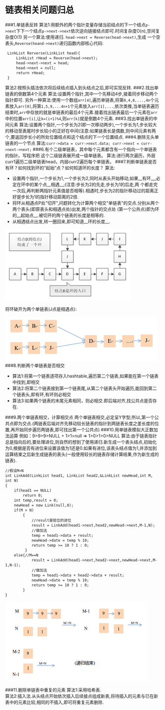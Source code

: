 链表相关问题归总
============
###1.单链表反转
算法1:用额外的两个指针变量存储当前结点的下一个结点`p->next`下下一个结点`p->next->next`依次逆向链接结点即可.时间复杂度O(n),空间复杂度O(1) 另一个算法:使用递归. `head->next = Reverse(head->next)`,生成 一个空表头,`Reverse(heand->next)`递归函数内部核心代码:

     LinkList Rerverse(LinkList head){
	     LinkList rHead = Reverse(head->next);
	     head->next->next = head;
	     head->next = null;
	     return rHead;
     }
算法2:按照头插法依次将后续结点插入到头结点之后,即可实现反转.
###2.找出单链表的倒数第4个元素
算法:设置两个指针,其中一个先移动4步,接着同步移动两个指针即可.
另外一种算法:使用一个数组`arr[4]`,遍历单链表,将第`0,4,8,...,4n`个元素放入`arr[0]`,将第`1,5,9,...4n+1`个元素放入`arr[1],...`,依次类推,当单链表遍历结束时,`arr`中存放的就是单链表的最后4个元素.接着找出链表最后一个元素在`arr`中的位置`arr[i]`,让`k=(i+1)%4`,则`arr[k]`就是倒数4个元素.
###3.找出单链表的中间元素
算法:设置两个指针,一个步长为2(即一次移动两步),一个步长为1,步长较大的移动至表尾时步长较小的正好在中间(注意:如果链表长是偶数,则中间元素有两个,要返回步长小的所处位置结点和这个结点的下一个位置结点.
###4.删除无头单链表的一个节点
算法:`curr->data = curr->next.data; curr->next = curr->next->next;`
###6.有个二级单链表，其中每个元素都含有一个指向一个单链表的指针。写程序把 这个二级链表展开成一级单链表。
算法:进行两次遍历，外层curr1遍历二级单链表head，内层curr2遍历每个单链表。
###7.判断单链表是否有环？如何找到环的“起始”点？如何知道环的长度？
算法:

* 设置两个指针,一个步长为1,一个步长为2,同时从表头开始移动,如果__有环__,必定在环中的某个点__相遇__;(注意:步长为2的先走,步长为1的后走,两
      个都走完一次后,再判断两指针元素值是否相等).相遇时,步长为2的指针移动过的距离正好是步长为1的指针移动距离的2倍.
* 将环从相遇点P处"切开",问题转化为计算两个相交"单链表"的交点.分别从两个两个表头(即原表头和相遇点处)出发,两个指针的交点处
      (第一个公共点)即为环的__起始点__.被切开的两个链表的长度是相等的. 
* 从相遇结点出发,转一圈回来,即可知道__环的长度__.

![Alt 链接已损坏](Ring.png "有环单链表")

将环破开为两个单链表(J点是相遇点):

![Alt 链接已损坏](Intersection.png "相交的单链表")
###8.判断两个单链表是否相交
* 算法1:将第一个链表逐项存入hashtable,遍历第二个链表,如果能在第一个链表中找到,即相交
* 算法2:将第二个链表接到第一个链表尾,从第二个链表头开始遍历,能回到第二个链表头,即有环,有环则必相交
* 算法3:如果两个链表的末尾元素相同，则必相交.即后端对齐,找公共点是否存在.

###9.两个单链表相交，计算相交点
两个单链表相交,必定呈Y字型;所以,第一个公共点即为交点.(两链表后端对齐先移动较长链表的指针到两链表长度之差长度的位置,再开始同步遍历两链表,即可找出第一个公共点)
###10.用单链表模拟大正数加法运算
例如：9>9>9>NULL + 1>1>null => 1>0>1>0>NULL
算法:由于链表指针总是指向后的,要处理进位,则自然的想到了使用递归.新生成一个表头结点,初始化为0,根据是否有进位来设置该值为1还是0.如果有进位,该表头结点值为1,并添加到运算结束之后新生成链表的表头(一般使用较长的链表存储计算结果,作为新生成的链表).

    //假设M>N
    int LinkAdd(LinkList head1, LinkList head2,&LinkList newHead,int M, int N)
    {
        if(head1 == NULL) 
            return 0;
        int temp,result = 0;
        newHead = new Link(null,0);
        if(M > N)
            {
                //result是低位的进位
                result = LinkAdd(head1->next,head2,newHead->next,M-1,N);
                //做加法
                temp = head1->data + result;
                newHead->date = temp % 10;
                return temp >= 10 ? 1 : 0;
             }
        else{//M==N
                result = LinkAdd(head1->next,head2->next,newHead->next,M-1,N-1);
                //做加法
                temp = head1->data + head2->data + result;
                newHead->date = temp % 10;
                return temp >= 10 ? 1 : 0;
            }
    }


![Alt 链接已损坏](LinkAdd.png "递归过程:")

###11.删除单链表中重复的元素
算法1:采用哈希表.
<br>算法2:插入法.从头结点开始依次插入后续接点组成新表,将待插入的元素与已在新表中的元素比较,相同的不插入,即可将重复元素删除.
